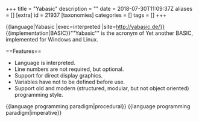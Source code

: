 +++
title = "Yabasic"
description = ""
date = 2018-07-30T11:09:37Z
aliases = []
[extra]
id = 21937
[taxonomies]
categories = []
tags = []
+++

{{language|Yabasic
|exec=interpreted
|site=http://yabasic.de/}}
{{implementation|BASIC}}'''Yabasic''' is the acronym of Yet another BASIC, implemented for Windows and Linux.

==Features==

* Language is interpreted.
* Line numbers are not required, but optional.
* Support for direct display graphics.
* Variables have not to be defined before use.
* Support old and modern (structured, modular, but not object oriented) programming style.

{{language programming paradigm|procedural}}
{{language programming paradigm|imperative}}
